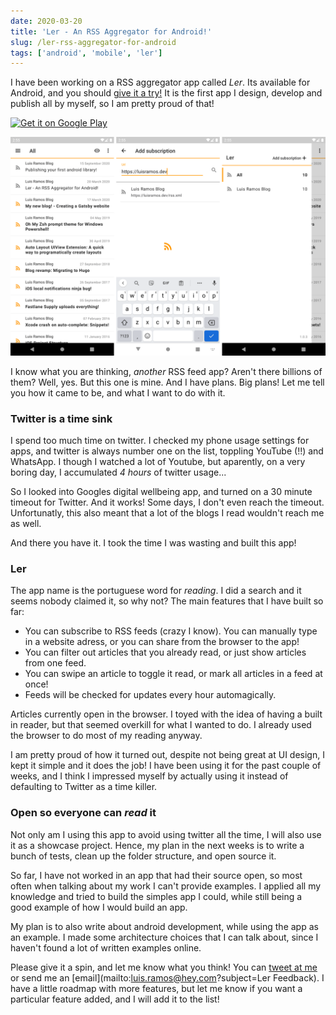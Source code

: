 ```yaml
---
date: 2020-03-20
title: 'Ler - An RSS Aggregator for Android!'
slug: /ler-rss-aggregator-for-android
tags: ['android', 'mobile', 'ler']
---
```


I have been working on a RSS aggregator app called _Ler_. Its available for Android, and you should [give it a try!](https://play.google.com/store/apps/details?id=app.luisramos.ler) It is the first app I design, develop and publish all by myself, so I am pretty proud of that!

<a class="text-center w-48 block mx-auto" href='https://play.google.com/store/apps/details?id=app.luisramos.ler'><img alt='Get it on Google Play' src='https://play.google.com/intl/en_us/badges/static/images/badges/en_badge_web_generic.png'/></a>

![ler app screenshots](ler-screenshots.png)

I know what you are thinking, _another_ RSS feed app? Aren't there billions of them? Well, yes. But this one is mine. And I have plans. Big plans! Let me tell you how it came to be, and what I want to do with it.

### Twitter is a time sink

I spend too much time on twitter. I checked my phone usage settings for apps, and twitter is always number one on the list, toppling YouTube (!!) and WhatsApp. I though I watched a lot of Youtube, but aparently, on a very boring day, I accumulated _4 hours_ of twitter usage...

So I looked into Googles digital wellbeing app, and turned on a 30 minute timeout for Twitter. And it works! Some days, I don't even reach the timeout. Unfortunatly, this also meant that a lot of the blogs I read wouldn't reach me as well.

And there you have it. I took the time I was wasting and built this app!

### Ler

The app name is the portuguese word for _reading_. I did a search and it seems nobody claimed it, so why not? The main features that I have built so far:

- You can subscribe to RSS feeds (crazy I know). You can manually type in a website adress, or you can share from the browser to the app!
- You can filter out articles that you already read, or just show articles from one feed.
- You can swipe an article to toggle it read, or mark all articles in a feed at once!
- Feeds will be checked for updates every hour automagically.

Articles currently open in the browser. I toyed with the idea of having a built in reader, but that seemed overkill for what I wanted to do. I already used the browser to do most of my reading anyway.

I am pretty proud of how it turned out, despite not being great at UI design, I kept it simple and it does the job! I have been using it for the past couple of weeks, and I think I impressed myself by actually using it instead of defaulting to Twitter as a time killer.

### Open so everyone can _read_ it

Not only am I using this app to avoid using twitter all the time, I will also use it as a showcase project. Hence, my plan in the next weeks is to write a bunch of tests, clean up the folder structure, and open source it.

So far, I have not worked in an app that had their source open, so most often when talking about my work I can't provide examples. I applied all my knowledge and tried to build the simples app I could, while still being a good example of how I would build an app.

My plan is to also write about android development, while using the app as an example. I made some architecture choices that I can talk about, since I haven't found a lot of written examples online.

Please give it a spin, and let me know what you think! You can [tweet at me](https://twitter.com/luisramos1337) or send me an [email](mailto:luis.ramos@hey.com?subject=Ler Feedback). I have a little roadmap with more features, but let me know if you want a particular feature added, and I will add it to the list!
